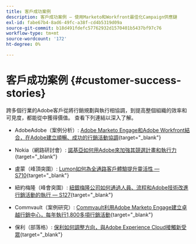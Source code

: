 ```yaml
---
title: 客戶成功案例
description: 客戶成功案例 — 使用Marketo和Workfront最佳化Campaign供應鏈
exl-id: fabe67b4-8ad6-49fc-a38f-cd4b5319d09a
source-git-commit: b18d491fdefc57762932d1570401b5437bf97c76
workflow-type: tm+mt
source-wordcount: '172'
ht-degree: 0%

---
```


# 客戶成功案例 {#customer-success-stories}

跨多個行業的Adobe客戶從將行銷規劃與執行相協調，到提高整個組織的效率和可見度，都能從中獲得價值。 查看下列連結以深入了解。

* AdobeAdobe（案例分析）: [Adobe Marketo Engage和Adobe Workfront結合，在Adobe建立順暢、成功的行銷活動協調](https://business.adobe.com/customer-success-stories/adobe-campaign-orchestration-case-study){target="_blank"}

* Nokia（網路研討會）: [諾基亞如何用Adobe來加強其競選計畫和執行力](https://engage.adobe.com/MarWF22Q4WBR-Registration.html){target="_blank"}

* 盧蒙（峰頂突圍）: [Lumon如何為全通路客戶體驗提升靈活性 — S710](https://business.adobe.com/summit/2022/sessions/how-lumen-drives-agility-for-omnichannel-customer-s710.html){target="_blank"}

* 紐約梅隆（峰會突圍）: [紐銀梅隆公司如何通過人員、流程和Adobe技術改進行銷活動的執行 — S127](https://business.adobe.com/events/experience-makers-live/2022/sessions/how-bny-mellon-improved-campaign-execution-with-pe-s127.html){target="_blank"}

* Commvault（案例研究）: [Commvault利用Adobe Marketo Engage建立卓越行銷中心，每年執行1,800多項行銷活動](https://business.adobe.com/customer-success-stories/commvault-case-study){target="_blank"}

* 保利（部落格）: [保利如何調整方向，與Adobe Experience Cloud接觸新受眾](https://business.adobe.com/blog/basics/how-poly-shifted-gears-reach-new-audiences-adobe-experience-cloud){target="_blank"}
